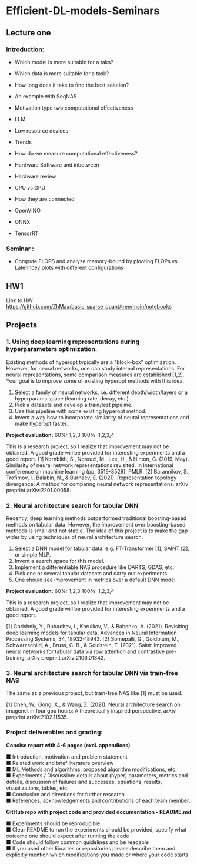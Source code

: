 # Efficient-DL-models-Seminars



## Lecture one
### Introduction:

- Which model is more suitable for a taks?
- Which data is more suitable for a task?
- How long does it take to find the best solution?
- An example with SeqNAS
-  Motivation type two computational effectiveness

- LLM
- Low resource devices-
- Trends

- How do we measure computational effectiveness?

- Hardware Software and inbetween 
- Hardware review
- CPU vs GPU 
- How they are connected
- OpenVINO
- ONNX
- TensorRT

### Seminar :
- Compute FLOPS and analyze memory-bound by plooting FLOPs vs Latenncey plots with different configurations

## HW1
Link to HW https://github.com/ZhMax/basic_sparse_quant/tree/main/notebooks

## Projects
### 1. Using deep learning representations during hyperparameters optimization.

Existing methods of hyperopt typically are a "block-box" optimization.
However, for neural networks, one can study internal representations. 
For neural representations, some comparison measures are established [1,2].
Your goal is to improve some of existing hyperopt methods with this idea.

1. Select a family of neural networks, i.e. different depth/width/layers or a hyperparams space (learning rate, decay, etc.)
2. Pick a datasets and develop a train/test pipeline.
3. Use this pipeline with some existing hyperopt method.
4. Invent a way how to incorporate similarity of neural representations and make hyperopt faster.

**Project evaluation:**
60%: 1,2,3
100%: 1,2,3,4

This is a research project, so I realize that improvement may not be obtained. 
A good grade will be provided for interesting experiments and a good report.
[1] Kornblith, S., Norouzi, M., Lee, H., & Hinton, G. (2019, May). Similarity of neural network representations revisited. In International conference on machine learning (pp. 3519-3529). PMLR.
[2] Barannikov, S., Trofimov, I., Balabin, N., & Burnaev, E. (2021). Representation topology divergence: A method for comparing neural network representations. arXiv preprint arXiv:2201.00058.

### 2. Neural architecture search for tabular DNN

Recently, deep learning methods outperformed traditional boosting-based methods on tabular data.
However, the improvement over boosting-based methods is small and not stable.
The idea of this project is to make the gap wider by using techniques of neural architecture search.

1. Select a DNN model for tabular data: e.g. FT-Transformer [1], SAINT [2], or simple MLP.
2. Invent a search space for this model.
3. Implement a differentiable NAS procedure like DARTS, GDAS, etc. 
4. Pick one or several tabular datasets and carry out experiments. 
5. One should see improvement in metrics over a default DNN model.

**Project evaluation:**
60%: 1,2,3
100%: 1,2,3,4

This is a research project, so I realize that improvement may not be obtained. 
A good grade will be provided for interesting experiments and a good report.

[1] Gorishniy, Y., Rubachev, I., Khrulkov, V., & Babenko, A. (2021). Revisiting deep learning models for tabular data. Advances in Neural Information Processing Systems, 34, 18932-18943.
[2] Somepalli, G., Goldblum, M., Schwarzschild, A., Bruss, C. B., & Goldstein, T. (2021). Saint: Improved neural networks for tabular data via row attention and contrastive pre-training. arXiv preprint arXiv:2106.01342.

### 3. Neural architecture search for tabular DNN via train-free NAS

The same as a previous project, but train-free NAS like [1] must be used.

[1] Chen, W., Gong, X., & Wang, Z. (2021). Neural architecture search on imagenet in four gpu hours: A theoretically inspired perspective. arXiv preprint arXiv:2102.11535.

### Project deliverables and grading: <br>

**Concise report with 4-6 pages (excl. appendices)**

■ Introduction, motivation and problem statement <br>
■ Related work and brief literature overview <br>
■ ML Methods and algorithms, proposed algorithm modifications, etc. <br>
■ Experiments / Discussion: details about (hyper) parameters, metrics and details, discussion of failures and successes, equations, results,  visualizations, tables, etc. <br>
■ Conclusion and directions for further research <br>
■ References, acknowledgements and contributions of each team member. <br>


**GitHub repo with project code and provided documentation - README.md**

■ Experiments should be reproducible <br>
■ Clear README to run the experiments should be provided, specify what outcome one should expect after running the code <br>
■ Code should follow common guidelines and be readable <br>
■ If you used other libraries or repositories please describe them and explicitly mention which modifications you made or where your code starts <br>



